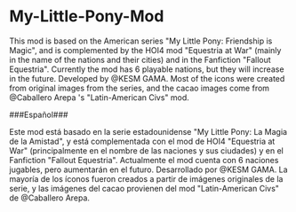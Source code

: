 # My-Little-Pony-Mod

This mod is based on the American series "My Little Pony: Friendship is Magic", and is complemented by the HOI4 mod "Equestria at War" (mainly in the name of the nations and their cities) and in the Fanfiction "Fallout Equestria". Currently the mod has 6 playable nations, but they will increase in the future.
Developed by @KESM GAMA.
Most of the icons were created from original images from the series, and the cacao images come from @Caballero Arepa 's "Latin-American Civs" mod.

###Español###

Este mod está basado en la serie estadounidense "My Little Pony: La Magia de la Amistad", y está complementada con el mod de HOI4 "Equestria at War" (principalmente en el nombre de las naciones y sus ciudades) y en el Fanfiction "Fallout Equestria". Actualmente el mod cuenta con 6 naciones jugables, pero aumentarán en el futuro.
Desarrollado por @KESM GAMA.
La mayoría de los íconos fueron creados a partir de imágenes originales de la serie, y las imágenes del cacao provienen del mod "Latin-American Civs" de @Caballero Arepa.
